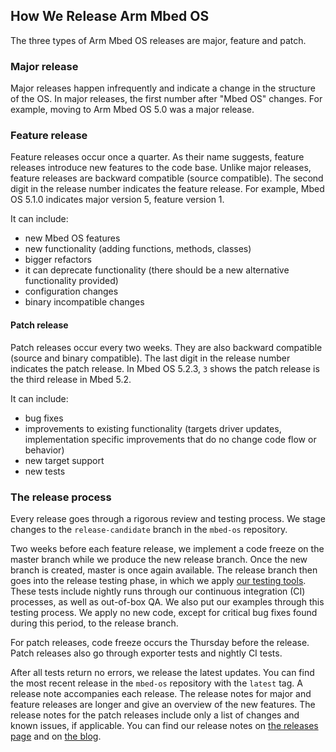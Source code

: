 ## How We Release Arm Mbed OS

The three types of Arm Mbed OS releases are major, feature and patch. 

### Major release

Major releases happen infrequently and indicate a change in the structure of the OS. In major releases, the first number after "Mbed OS" changes. For example, moving to Arm Mbed OS 5.0 was a major release. 

### Feature release

Feature releases occur once a quarter. As their name suggests, feature releases introduce new features to the code base. Unlike major releases, feature releases are backward compatible (source compatible). The second digit in the release number indicates the feature release. For example, Mbed OS 5.1.0 indicates major version 5, feature version 1. 

It can include:

- new Mbed OS features
- new functionality (adding functions, methods, classes)
- bigger refactors
- it can deprecate functionality (there should be a new alternative functionality provided)
- configuration changes
- binary incompatible changes

#### Patch release

Patch releases occur every two weeks. They are also backward compatible (source and binary compatible). The last digit in the release number indicates the patch release. In Mbed OS 5.2.3, `3` shows the patch release is the third release in Mbed 5.2.

It can include:

- bug fixes
- improvements to existing functionality (targets driver updates, implementation specific improvements that do no change code flow or behavior)
- new target support
- new tests

### The release process

Every release goes through a rigorous review and testing process. We stage changes to the `release-candidate` branch in the `mbed-os` repository. 

Two weeks before each feature release, we implement a code freeze on the master branch while we produce the new release branch. Once the new branch is created, master is once again available. The release branch then goes into the release testing phase, in which we apply <a href="/docs/v5.7/tools/testing.html" target="_blank">our testing tools</a>. These tests include nightly runs through our continuous integration (CI) processes, as well as out-of-box QA. We also put our examples through this testing process. We apply no new code, except for critical bug fixes found during this period, to the release branch.

For patch releases, code freeze occurs the Thursday before the release. Patch releases also go through exporter tests and nightly CI tests.

After all tests return no errors, we release the latest updates. You can find the most recent release in the `mbed-os` repository with the `latest` tag. A release note accompanies each release. The release notes for major and feature releases are longer and give an overview of the new features. The release notes for the patch releases include only a list of changes and known issues, if applicable. You can find our release notes on <a href="https://os.mbed.com/releases/" target="_blank">the releases page</a> and on <a href="https://os.mbed.com/blog/" target="_blank">the blog</a>.

